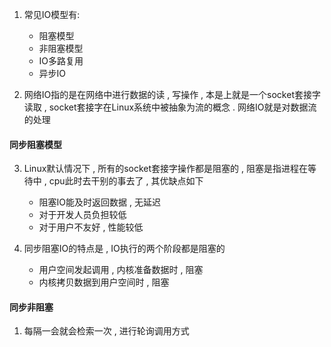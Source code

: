 1. 常见IO模型有:
	- 阻塞模型
	- 非阻塞模型
	- IO多路复用
	- 异步IO

2. 网络IO指的是在网络中进行数据的读 , 写操作 , 本是上就是一个socket套接字读取 , socket套接字在Linux系统中被抽象为流的概念 . 网络IO就是对数据流的处理

#### 同步阻塞模型
3. Linux默认情况下 , 所有的socket套接字操作都是阻塞的 , 阻塞是指进程在等待中 , cpu此时去干别的事去了 , 其优缺点如下
	- 阻塞IO能及时返回数据 , 无延迟
	- 对于开发人员负担较低
	- 对于用户不友好 , 性能较低

4. 同步阻塞IO的特点是 , IO执行的两个阶段都是阻塞的
	- 用户空间发起调用 , 内核准备数据时 , 阻塞
	- 内核拷贝数据到用户空间时 , 阻塞

#### 同步非阻塞
1. 每隔一会就会检索一次 , 进行轮询调用方式

